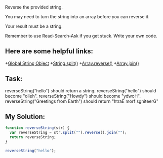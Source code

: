 Reverse the provided string.

You may need to turn the string into an array before you can reverse it.

Your result must be a string.

Remember to use Read-Search-Ask if you get stuck. Write your own code.

## Here are some helpful links:

+[Global String Object](https://developer.mozilla.org/en-US/docs/Web/JavaScript/Reference/Global_Objects/String)
+[String.split()](https://developer.mozilla.org/en-US/docs/Web/JavaScript/Reference/Global_Objects/String/split)
+[Array.reverse()](https://developer.mozilla.org/en-US/docs/Web/JavaScript/Reference/Global_Objects/Array/reverse)
+[Array.join()](https://developer.mozilla.org/en-US/docs/Web/JavaScript/Reference/Global_Objects/Array/join)

## Task:

reverseString("hello") should return a string.
reverseString("hello") should become "olleh".
reverseString("Howdy") should become "ydwoH".
reverseString("Greetings from Earth") should return "htraE morf sgniteerG"

## My Solution:

```javascript
function reverseString(str) {
  var reverseString = str.split("").reverse().join("");
  return reverseString;
}

reverseString("hello");
```
